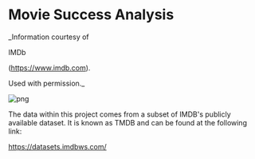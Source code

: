 # Movie Success Analysis

_Information courtesy of

IMDb

(https://www.imdb.com).

Used with permission._

![png](https://www.themoviedb.org/assets/2/v4/logos/v2/blue_square_2-d537fb228cf3ded904ef09b136fe3fec72548ebc1fea3fbbd1ad9e36364db38b.svg)

The data within this project comes from a subset of IMDB's publicly available dataset. It is known as TMDB and can be found at the following link:

https://datasets.imdbws.com/